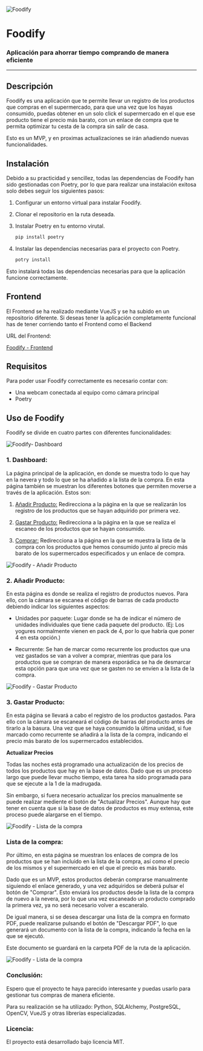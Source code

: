 ![Foodify](foodify/resources/img/Foodify_DarkGreen.png)  

# Foodify  
### Aplicación para ahorrar tiempo comprando de manera eficiente
---

## Descripción
Foodify es una aplicación que te permite llevar un registro de los productos que compras en el supermercado, para que una vez que los hayas consumido, puedas obtener en un solo click el supermercado en el que ese producto tiene el precio más barato, con un enlace de compra que te permita optimizar tu cesta de la compra sin salir de casa.

Esto es un MVP, y en proximas actualizaciones se irán añadiendo nuevas funcionalidades.
  
## Instalación
Debido a su practicidad y sencillez, todas las dependencias de Foodify han sido gestionadas con Poetry, por lo que para realizar una instalación exitosa solo debes seguir los siguientes pasos:
  
1. Configurar un entorno virtual para instalar Foodify.
2. Clonar el repositorio en la ruta deseada.
3. Instalar Poetry en tu entorno virutal.
    ~~~python
    pip install poetry
    ~~~    
    
4. Instalar las dependencias necesarias para el proyecto con Poetry.
    ~~~python
    potry install
    ~~~    

Esto instalará todas las dependencias necesarias para que la aplicación funcione correctamente.

## Frontend

El Frontend se ha realizado mediante VueJS y se ha subido en un repositorio diferente. Si deseas tener la aplicación completamente funcional has de tener corriendo tanto el Frontend como el Backend

URL del Frontend:

[Foodify - Frontend](https://github.com/LuisGaldeano/Foodify_Frontend)
    
## Requisitos
Para poder usar Foodify correctamente es necesario contar con:

* Una webcam conectada al equipo como cámara principal
* Poetry


## Uso de Foodify
Foodify se divide en cuatro partes con diferentes funcionalidades:

![Foodify- Dashboard](foodify/resources/img/Foodify_Dashboard.png)  

### 1. **Dashboard:**
La página principal de la aplicación, en donde se muestra todo lo que hay en la nevera y todo lo que se ha añadido a la lista de la compra.
En esta página también se muestran los diferentes botones que permiten moverse a través de la aplicación. Estos son:
    
   1. <u>Añadir Producto:</u>  Redirecciona a la página en la que se realizarán los registro de los productos que se hayan adquirido por primera vez.
    
   2. <u>Gastar Producto:</u>  Redirecciona a la página en la que se realiza el escaneo de los productos que se hayan consumido.
    
   3. <u>Comprar:</u>  Redirecciona a la página en la que se muestra la lista de la compra con los productos que hemos consumido junto al precio más barato de los supermercados especificados y un enlace de compra.
    
![Foodify - Añadir Producto](foodify/resources/img/Foodify_AddProduct.png)  

### 2. Añadir Producto:

En esta página es donde se realiza el registro de productos nuevos. Para ello, con la cámara se escanea el código de barras de cada producto debiendo indicar los siguientes aspectos:

   * Unidades por paquete:  Lugar donde se ha de indicar el número de unidades individuales que tiene cada paquete del producto. (Ej: Los yogures normalmente vienen en pack de 4, por lo que habría que poner 4 en esta opción.)

   * Recurrente:  Se han de marcar como recurrente los productos que una vez gastados se van a volver a comprar, mientras que para los productos que se compran de manera esporádica se ha de desmarcar esta opción para que una vez que se gasten no se envíen a la lista de la compra.
   
![Foodify - Gastar Producto](foodify/resources/img/Foodify_SpendProduct.png)  

### 3. Gastar Producto:

En esta página se llevará a cabo el registro de los productos gastados. Para ello con la cámara se escaneará el código de barras del producto antes de tirarlo a la basura. 
Una vez que se haya consumido la última unidad, si fue marcado como recurrente se añadirá a la lista de la compra, indicando el precio más barato de los supermercados establecidos.

**Actualizar Precios**

Todas las noches está programado una actualización de los precios de todos los productos que hay en la base de datos. Dado que es un proceso largo que puede llevar mucho tiempo, esta tarea ha sido programada para que se ejecute a la 1 de la madrugada.

Sin embargo, si fuera necesario actualizar los precios manualmente se puede realizar mediente el botón de "Actualizar Precios". Aunque hay que tener en cuenta que si la base de datos de productos es muy extensa, este proceso puede alargarse en el tiempo.

![Foodify - Lista de la compra](foodify/resources/img/Foodify_ShoppingList.png)  

### Lista de la compra:

Por último, en esta página se muestran los enlaces de compra de los productos que se han incluido en la lista de la compra, así como el precio de los mismos y el supermercado en el que el precio es más barato.

Dado que es un MVP, estos productos deberán comprarse manualmente siguiendo el enlace generado, y una vez adquiridos se deberá pulsar el botón de "Comprar". Esto enviará los productos desde la lista de la compra de nuevo a la nevera, por lo que una vez escaneado un producto comprado la primera vez, ya no será necesario volver a escaneralo.

De igual manera, si se desea descargar una lista de la compra en formato PDF, puede realizarse pulsando el botón de "Descargar PDF", lo que generará un documento con la lista de la compra, indicando la fecha en la que se ejecutó.

Este documento se guardará en la carpeta PDF de la ruta de la aplicación.

![Foodify - Lista de la compra](foodify/resources/img/Foodify_ShoppingList.png)

### Conclusión:

Espero que el proyecto te haya parecido interesante y puedas usarlo para gestionar tus compras de manera eficiente.

Para su realización se ha utilizado:
    Python, SQLAlchemy, PostgreSQL, OpenCV, VueJS y otras librerías especializadas.
    
### Licencia:

El proyecto está desarrollado bajo licencia MIT.

